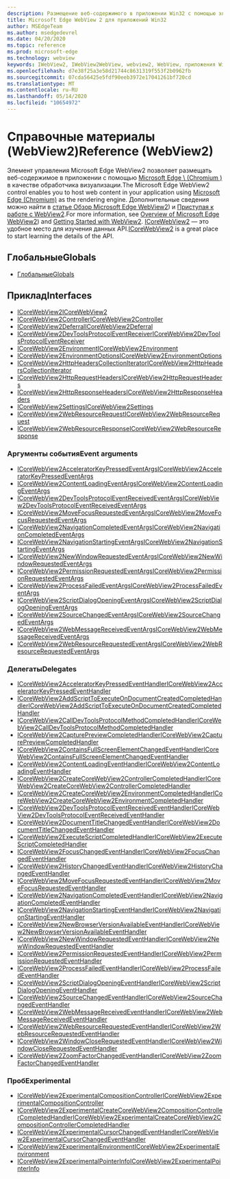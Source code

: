 ```yaml
---
description: Размещение веб-содержимого в приложении Win32 с помощью элемента управления Microsoft Edge WebView 2
title: Microsoft Edge WebView 2 для приложений Win32
author: MSEdgeTeam
ms.author: msedgedevrel
ms.date: 04/20/2020
ms.topic: reference
ms.prod: microsoft-edge
ms.technology: webview
keywords: IWebView2, IWebView2WebView, webview2, WebView, приложения Win32, Win32, EDGE, ICoreWebView2, ICoreWebView2Controller, элемент управления "веб-браузер", HTML Edge
ms.openlocfilehash: d7e38f25a3e58d21744c8631319f553f2b0962fb
ms.sourcegitcommit: 07cda56425e5fdf90eeb3972e17041261bf720cd
ms.translationtype: MT
ms.contentlocale: ru-RU
ms.lasthandoff: 05/14/2020
ms.locfileid: "10654972"
---
```

# <span data-ttu-id="8041d-104">Справочные материалы (WebView2)</span><span class="sxs-lookup"><span data-stu-id="8041d-104">Reference (WebView2)</span></span>  

<span data-ttu-id="8041d-105">Элемент управления Microsoft Edge WebView2 позволяет размещать веб-содержимое в приложении с помощью [Microsoft Edge \ (Chromium \)](https://www.microsoftedgeinsider.com) в качестве обработчика визуализации.</span><span class="sxs-lookup"><span data-stu-id="8041d-105">The Microsoft Edge WebView2 control enables you to host web content in your application using [Microsoft Edge \(Chromium\)](https://www.microsoftedgeinsider.com) as the rendering engine.</span></span>  <span data-ttu-id="8041d-106">Дополнительные сведения можно найти в [статье Обзор Microsoft Edge WebView2](../../index.md)) и [Приступая к работе с WebView2](../../gettingstarted/win32.md).</span><span class="sxs-lookup"><span data-stu-id="8041d-106">For more information, see [Overview of Microsoft Edge WebView2](../../index.md)) and [Getting Started with WebView2](../../gettingstarted/win32.md).</span></span>  <span data-ttu-id="8041d-107">[ICoreWebView2](0-9-488/ICoreWebView2.md) — это удобное место для изучения данных API.</span><span class="sxs-lookup"><span data-stu-id="8041d-107">[ICoreWebView2](0-9-488/ICoreWebView2.md) is a great place to start learning the details of the API.</span></span>  

## <span data-ttu-id="8041d-108">Глобальные</span><span class="sxs-lookup"><span data-stu-id="8041d-108">Globals</span></span>  

*   [<span data-ttu-id="8041d-109">Глобальные</span><span class="sxs-lookup"><span data-stu-id="8041d-109">Globals</span></span>](0-9-430/webview2-idl.md)  

## <span data-ttu-id="8041d-110">Приклад</span><span class="sxs-lookup"><span data-stu-id="8041d-110">Interfaces</span></span>  
*   [<span data-ttu-id="8041d-111">ICoreWebView2</span><span class="sxs-lookup"><span data-stu-id="8041d-111">ICoreWebView2</span></span>](0-9-488/icorewebview2.md)
*   [<span data-ttu-id="8041d-112">ICoreWebView2Controller</span><span class="sxs-lookup"><span data-stu-id="8041d-112">ICoreWebView2Controller</span></span>](0-9-488/icorewebview2controller.md)
*   [<span data-ttu-id="8041d-113">ICoreWebView2Deferral</span><span class="sxs-lookup"><span data-stu-id="8041d-113">ICoreWebView2Deferral</span></span>](0-9-488/icorewebview2deferral.md)
*   [<span data-ttu-id="8041d-114">ICoreWebView2DevToolsProtocolEventReceiver</span><span class="sxs-lookup"><span data-stu-id="8041d-114">ICoreWebView2DevToolsProtocolEventReceiver</span></span>](0-9-488/icorewebview2devtoolsprotocoleventreceiver.md)
*   [<span data-ttu-id="8041d-115">ICoreWebView2Environment</span><span class="sxs-lookup"><span data-stu-id="8041d-115">ICoreWebView2Environment</span></span>](0-9-488/icorewebview2environment.md)
*   [<span data-ttu-id="8041d-116">ICoreWebView2EnvironmentOptions</span><span class="sxs-lookup"><span data-stu-id="8041d-116">ICoreWebView2EnvironmentOptions</span></span>](0-9-488/icorewebview2environmentoptions.md)
*   [<span data-ttu-id="8041d-117">ICoreWebView2HttpHeadersCollectionIterator</span><span class="sxs-lookup"><span data-stu-id="8041d-117">ICoreWebView2HttpHeadersCollectionIterator</span></span>](0-9-488/icorewebview2httpheaderscollectioniterator.md)
*   [<span data-ttu-id="8041d-118">ICoreWebView2HttpRequestHeaders</span><span class="sxs-lookup"><span data-stu-id="8041d-118">ICoreWebView2HttpRequestHeaders</span></span>](0-9-488/icorewebview2httprequestheaders.md)
*   [<span data-ttu-id="8041d-119">ICoreWebView2HttpResponseHeaders</span><span class="sxs-lookup"><span data-stu-id="8041d-119">ICoreWebView2HttpResponseHeaders</span></span>](0-9-488/icorewebview2httpresponseheaders.md)
*   [<span data-ttu-id="8041d-120">ICoreWebView2Settings</span><span class="sxs-lookup"><span data-stu-id="8041d-120">ICoreWebView2Settings</span></span>](0-9-488/icorewebview2settings.md)
*   [<span data-ttu-id="8041d-121">ICoreWebView2WebResourceRequest</span><span class="sxs-lookup"><span data-stu-id="8041d-121">ICoreWebView2WebResourceRequest</span></span>](0-9-488/icorewebview2webresourcerequest.md)
*   [<span data-ttu-id="8041d-122">ICoreWebView2WebResourceResponse</span><span class="sxs-lookup"><span data-stu-id="8041d-122">ICoreWebView2WebResourceResponse</span></span>](0-9-488/icorewebview2webresourceresponse.md)

### <span data-ttu-id="8041d-123">Аргументы события</span><span class="sxs-lookup"><span data-stu-id="8041d-123">Event arguments</span></span>

*   [<span data-ttu-id="8041d-124">ICoreWebView2AcceleratorKeyPressedEventArgs</span><span class="sxs-lookup"><span data-stu-id="8041d-124">ICoreWebView2AcceleratorKeyPressedEventArgs</span></span>](0-9-488/icorewebview2acceleratorkeypressedeventargs.md)
*   [<span data-ttu-id="8041d-125">ICoreWebView2ContentLoadingEventArgs</span><span class="sxs-lookup"><span data-stu-id="8041d-125">ICoreWebView2ContentLoadingEventArgs</span></span>](0-9-488/icorewebview2contentloadingeventargs.md)
*   [<span data-ttu-id="8041d-126">ICoreWebView2DevToolsProtocolEventReceivedEventArgs</span><span class="sxs-lookup"><span data-stu-id="8041d-126">ICoreWebView2DevToolsProtocolEventReceivedEventArgs</span></span>](0-9-488/icorewebview2devtoolsprotocoleventreceivedeventargs.md)
*   [<span data-ttu-id="8041d-127">ICoreWebView2MoveFocusRequestedEventArgs</span><span class="sxs-lookup"><span data-stu-id="8041d-127">ICoreWebView2MoveFocusRequestedEventArgs</span></span>](0-9-488/icorewebview2movefocusrequestedeventargs.md)
*   [<span data-ttu-id="8041d-128">ICoreWebView2NavigationCompletedEventArgs</span><span class="sxs-lookup"><span data-stu-id="8041d-128">ICoreWebView2NavigationCompletedEventArgs</span></span>](0-9-488/icorewebview2navigationcompletedeventargs.md)
*   [<span data-ttu-id="8041d-129">ICoreWebView2NavigationStartingEventArgs</span><span class="sxs-lookup"><span data-stu-id="8041d-129">ICoreWebView2NavigationStartingEventArgs</span></span>](0-9-488/icorewebview2navigationstartingeventargs.md)
*   [<span data-ttu-id="8041d-130">ICoreWebView2NewWindowRequestedEventArgs</span><span class="sxs-lookup"><span data-stu-id="8041d-130">ICoreWebView2NewWindowRequestedEventArgs</span></span>](0-9-488/icorewebview2newwindowrequestedeventargs.md)
*   [<span data-ttu-id="8041d-131">ICoreWebView2PermissionRequestedEventArgs</span><span class="sxs-lookup"><span data-stu-id="8041d-131">ICoreWebView2PermissionRequestedEventArgs</span></span>](0-9-488/icorewebview2permissionrequestedeventargs.md)
*   [<span data-ttu-id="8041d-132">ICoreWebView2ProcessFailedEventArgs</span><span class="sxs-lookup"><span data-stu-id="8041d-132">ICoreWebView2ProcessFailedEventArgs</span></span>](0-9-488/icorewebview2processfailedeventargs.md)
*   [<span data-ttu-id="8041d-133">ICoreWebView2ScriptDialogOpeningEventArgs</span><span class="sxs-lookup"><span data-stu-id="8041d-133">ICoreWebView2ScriptDialogOpeningEventArgs</span></span>](0-9-488/icorewebview2scriptdialogopeningeventargs.md)
*   [<span data-ttu-id="8041d-134">ICoreWebView2SourceChangedEventArgs</span><span class="sxs-lookup"><span data-stu-id="8041d-134">ICoreWebView2SourceChangedEventArgs</span></span>](0-9-488/icorewebview2sourcechangedeventargs.md)
*   [<span data-ttu-id="8041d-135">ICoreWebView2WebMessageReceivedEventArgs</span><span class="sxs-lookup"><span data-stu-id="8041d-135">ICoreWebView2WebMessageReceivedEventArgs</span></span>](0-9-488/icorewebview2webmessagereceivedeventargs.md)
*   [<span data-ttu-id="8041d-136">ICoreWebView2WebResourceRequestedEventArgs</span><span class="sxs-lookup"><span data-stu-id="8041d-136">ICoreWebView2WebResourceRequestedEventArgs</span></span>](0-9-488/icorewebview2webresourcerequestedeventargs.md)

### <span data-ttu-id="8041d-137">Делегаты</span><span class="sxs-lookup"><span data-stu-id="8041d-137">Delegates</span></span>

*   [<span data-ttu-id="8041d-138">ICoreWebView2AcceleratorKeyPressedEventHandler</span><span class="sxs-lookup"><span data-stu-id="8041d-138">ICoreWebView2AcceleratorKeyPressedEventHandler</span></span>](0-9-488/icorewebview2acceleratorkeypressedeventhandler.md)
*   [<span data-ttu-id="8041d-139">ICoreWebView2AddScriptToExecuteOnDocumentCreatedCompletedHandler</span><span class="sxs-lookup"><span data-stu-id="8041d-139">ICoreWebView2AddScriptToExecuteOnDocumentCreatedCompletedHandler</span></span>](0-9-488/icorewebview2addscripttoexecuteondocumentcreatedcompletedhandler.md)
*   [<span data-ttu-id="8041d-140">ICoreWebView2CallDevToolsProtocolMethodCompletedHandler</span><span class="sxs-lookup"><span data-stu-id="8041d-140">ICoreWebView2CallDevToolsProtocolMethodCompletedHandler</span></span>](0-9-488/icorewebview2calldevtoolsprotocolmethodcompletedhandler.md)
*   [<span data-ttu-id="8041d-141">ICoreWebView2CapturePreviewCompletedHandler</span><span class="sxs-lookup"><span data-stu-id="8041d-141">ICoreWebView2CapturePreviewCompletedHandler</span></span>](0-9-488/icorewebview2capturepreviewcompletedhandler.md)
*   [<span data-ttu-id="8041d-142">ICoreWebView2ContainsFullScreenElementChangedEventHandler</span><span class="sxs-lookup"><span data-stu-id="8041d-142">ICoreWebView2ContainsFullScreenElementChangedEventHandler</span></span>](0-9-488/icorewebview2containsfullscreenelementchangedeventhandler.md)
*   [<span data-ttu-id="8041d-143">ICoreWebView2ContentLoadingEventHandler</span><span class="sxs-lookup"><span data-stu-id="8041d-143">ICoreWebView2ContentLoadingEventHandler</span></span>](0-9-488/icorewebview2contentloadingeventhandler.md)
*   [<span data-ttu-id="8041d-144">ICoreWebView2CreateCoreWebView2ControllerCompletedHandler</span><span class="sxs-lookup"><span data-stu-id="8041d-144">ICoreWebView2CreateCoreWebView2ControllerCompletedHandler</span></span>](0-9-488/icorewebview2createcorewebview2controllercompletedhandler.md)
*   [<span data-ttu-id="8041d-145">ICoreWebView2CreateCoreWebView2EnvironmentCompletedHandler</span><span class="sxs-lookup"><span data-stu-id="8041d-145">ICoreWebView2CreateCoreWebView2EnvironmentCompletedHandler</span></span>](0-9-488/icorewebview2createcorewebview2environmentcompletedhandler.md)
*   [<span data-ttu-id="8041d-146">ICoreWebView2DevToolsProtocolEventReceivedEventHandler</span><span class="sxs-lookup"><span data-stu-id="8041d-146">ICoreWebView2DevToolsProtocolEventReceivedEventHandler</span></span>](0-9-488/icorewebview2devtoolsprotocoleventreceivedeventhandler.md)
*   [<span data-ttu-id="8041d-147">ICoreWebView2DocumentTitleChangedEventHandler</span><span class="sxs-lookup"><span data-stu-id="8041d-147">ICoreWebView2DocumentTitleChangedEventHandler</span></span>](0-9-488/icorewebview2documenttitlechangedeventhandler.md)
*   [<span data-ttu-id="8041d-148">ICoreWebView2ExecuteScriptCompletedHandler</span><span class="sxs-lookup"><span data-stu-id="8041d-148">ICoreWebView2ExecuteScriptCompletedHandler</span></span>](0-9-488/icorewebview2executescriptcompletedhandler.md)
*   [<span data-ttu-id="8041d-149">ICoreWebView2FocusChangedEventHandler</span><span class="sxs-lookup"><span data-stu-id="8041d-149">ICoreWebView2FocusChangedEventHandler</span></span>](0-9-488/icorewebview2focuschangedeventhandler.md)
*   [<span data-ttu-id="8041d-150">ICoreWebView2HistoryChangedEventHandler</span><span class="sxs-lookup"><span data-stu-id="8041d-150">ICoreWebView2HistoryChangedEventHandler</span></span>](0-9-488/icorewebview2historychangedeventhandler.md)
*   [<span data-ttu-id="8041d-151">ICoreWebView2MoveFocusRequestedEventHandler</span><span class="sxs-lookup"><span data-stu-id="8041d-151">ICoreWebView2MoveFocusRequestedEventHandler</span></span>](0-9-488/icorewebview2movefocusrequestedeventhandler.md)
*   [<span data-ttu-id="8041d-152">ICoreWebView2NavigationCompletedEventHandler</span><span class="sxs-lookup"><span data-stu-id="8041d-152">ICoreWebView2NavigationCompletedEventHandler</span></span>](0-9-488/icorewebview2navigationcompletedeventhandler.md)
*   [<span data-ttu-id="8041d-153">ICoreWebView2NavigationStartingEventHandler</span><span class="sxs-lookup"><span data-stu-id="8041d-153">ICoreWebView2NavigationStartingEventHandler</span></span>](0-9-488/icorewebview2navigationstartingeventhandler.md)
*   [<span data-ttu-id="8041d-154">ICoreWebView2NewBrowserVersionAvailableEventHandler</span><span class="sxs-lookup"><span data-stu-id="8041d-154">ICoreWebView2NewBrowserVersionAvailableEventHandler</span></span>](0-9-488/icorewebview2newbrowserversionavailableeventhandler.md)
*   [<span data-ttu-id="8041d-155">ICoreWebView2NewWindowRequestedEventHandler</span><span class="sxs-lookup"><span data-stu-id="8041d-155">ICoreWebView2NewWindowRequestedEventHandler</span></span>](0-9-488/icorewebview2newwindowrequestedeventhandler.md)
*   [<span data-ttu-id="8041d-156">ICoreWebView2PermissionRequestedEventHandler</span><span class="sxs-lookup"><span data-stu-id="8041d-156">ICoreWebView2PermissionRequestedEventHandler</span></span>](0-9-488/icorewebview2permissionrequestedeventhandler.md)
*   [<span data-ttu-id="8041d-157">ICoreWebView2ProcessFailedEventHandler</span><span class="sxs-lookup"><span data-stu-id="8041d-157">ICoreWebView2ProcessFailedEventHandler</span></span>](0-9-488/icorewebview2processfailedeventhandler.md)
*   [<span data-ttu-id="8041d-158">ICoreWebView2ScriptDialogOpeningEventHandler</span><span class="sxs-lookup"><span data-stu-id="8041d-158">ICoreWebView2ScriptDialogOpeningEventHandler</span></span>](0-9-488/icorewebview2scriptdialogopeningeventhandler.md)
*   [<span data-ttu-id="8041d-159">ICoreWebView2SourceChangedEventHandler</span><span class="sxs-lookup"><span data-stu-id="8041d-159">ICoreWebView2SourceChangedEventHandler</span></span>](0-9-488/icorewebview2sourcechangedeventhandler.md)
*   [<span data-ttu-id="8041d-160">ICoreWebView2WebMessageReceivedEventHandler</span><span class="sxs-lookup"><span data-stu-id="8041d-160">ICoreWebView2WebMessageReceivedEventHandler</span></span>](0-9-488/icorewebview2webmessagereceivedeventhandler.md)
*   [<span data-ttu-id="8041d-161">ICoreWebView2WebResourceRequestedEventHandler</span><span class="sxs-lookup"><span data-stu-id="8041d-161">ICoreWebView2WebResourceRequestedEventHandler</span></span>](0-9-488/icorewebview2webresourcerequestedeventhandler.md)
*   [<span data-ttu-id="8041d-162">ICoreWebView2WindowCloseRequestedEventHandler</span><span class="sxs-lookup"><span data-stu-id="8041d-162">ICoreWebView2WindowCloseRequestedEventHandler</span></span>](0-9-488/icorewebview2windowcloserequestedeventhandler.md)
*   [<span data-ttu-id="8041d-163">ICoreWebView2ZoomFactorChangedEventHandler</span><span class="sxs-lookup"><span data-stu-id="8041d-163">ICoreWebView2ZoomFactorChangedEventHandler</span></span>](0-9-488/icorewebview2zoomfactorchangedeventhandler.md)

### <span data-ttu-id="8041d-164">Проб</span><span class="sxs-lookup"><span data-stu-id="8041d-164">Experimental</span></span>

*   [<span data-ttu-id="8041d-165">ICoreWebView2ExperimentalCompositionController</span><span class="sxs-lookup"><span data-stu-id="8041d-165">ICoreWebView2ExperimentalCompositionController</span></span>](0-9-488/icorewebview2experimentalcompositioncontroller.md)
*   [<span data-ttu-id="8041d-166">ICoreWebView2ExperimentalCreateCoreWebView2CompositionControllerCompletedHandler</span><span class="sxs-lookup"><span data-stu-id="8041d-166">ICoreWebView2ExperimentalCreateCoreWebView2CompositionControllerCompletedHandler</span></span>](0-9-488/icorewebview2experimentalcreatecorewebview2compositioncontrollercompletedhandler.md)
*   [<span data-ttu-id="8041d-167">ICoreWebView2ExperimentalCursorChangedEventHandler</span><span class="sxs-lookup"><span data-stu-id="8041d-167">ICoreWebView2ExperimentalCursorChangedEventHandler</span></span>](0-9-488/icorewebview2experimentalcursorchangedeventhandler.md)
*   [<span data-ttu-id="8041d-168">ICoreWebView2ExperimentalEnvironment</span><span class="sxs-lookup"><span data-stu-id="8041d-168">ICoreWebView2ExperimentalEnvironment</span></span>](0-9-488/icorewebview2experimentalenvironment.md)
*   [<span data-ttu-id="8041d-169">ICoreWebView2ExperimentalPointerInfo</span><span class="sxs-lookup"><span data-stu-id="8041d-169">ICoreWebView2ExperimentalPointerInfo</span></span>](0-9-488/icorewebview2experimentalpointerinfo.md)
